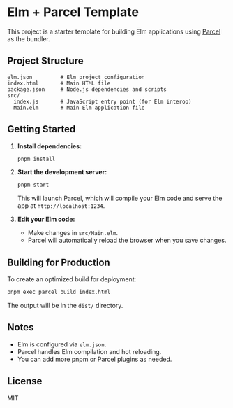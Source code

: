 # Elm + Parcel Template

This project is a starter template for building Elm applications using [Parcel](https://parceljs.org/) as the bundler.

## Project Structure

```
elm.json         # Elm project configuration
index.html       # Main HTML file
package.json     # Node.js dependencies and scripts
src/
  index.js       # JavaScript entry point (for Elm interop)
  Main.elm       # Main Elm application file
```

## Getting Started

1. **Install dependencies:**
   ```sh
   pnpm install
   ```

2. **Start the development server:**
   ```sh
   pnpm start
   ```
   This will launch Parcel, which will compile your Elm code and serve the app at `http://localhost:1234`.

3. **Edit your Elm code:**
   - Make changes in `src/Main.elm`.
   - Parcel will automatically reload the browser when you save changes.

## Building for Production

To create an optimized build for deployment:

```sh
pnpm exec parcel build index.html
```

The output will be in the `dist/` directory.

## Notes
- Elm is configured via `elm.json`.
- Parcel handles Elm compilation and hot reloading.
- You can add more pnpm or Parcel plugins as needed.

## License

MIT
